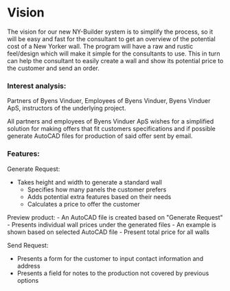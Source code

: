 # Vision

The vision for our new NY-Builder system is to simplify the process, so it will be easy and fast for the consultant to get an overview of the potential cost of a New Yorker wall.
The program will have a raw and rustic feel/design which will make it simple for the consultants to use. This in turn can help the consultant to easily create a wall and show its potential price to the customer and send an order.


### Interest  analysis:

Partners of Byens Vinduer, Employees of Byens Vinduer, Byens Vinduer ApS, instructors of the underlying project.

All partners and employees of Byens Vinduer ApS wishes for a simplified solution for making offers that fit customers specifications
and if possible generate AutoCAD files for production of said offer sent by email.

### Features:

Generate Request:
  - Takes height and width to generate a standard wall
    - Specifies how many panels the customer prefers
    - Adds potential extra features based on their needs
    - Calculates a price to offer the customer
  
Preview product:
    - An AutoCAD file is created based on "Generate Request"
      - Presents individual wall prices under the generated files
      - An example is shown based on selected AutoCAD file
    - Present total price for all walls

Send Request:
  - Presents a form for the customer to input contact information and address
  - Presents a field for notes to the production not covered by previous options
  

